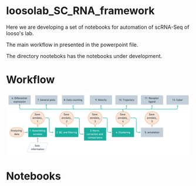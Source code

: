 # loosolab_SC_RNA_framework

Here we are developing a set of notebooks for automation of scRNA-Seq of looso's lab.

The main workflow in presented in the powerpoint file.

The directory nooteboks has the notebooks under development.

# Workflow

![](image/scRNAseq_2x_2_.png)

# Notebooks
